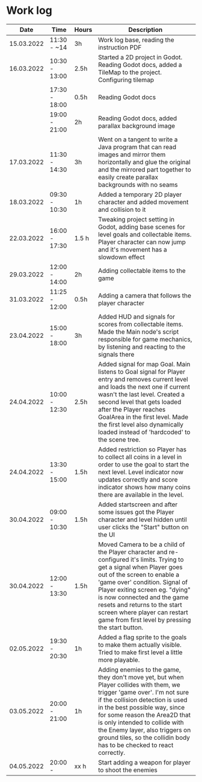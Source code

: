 # Work log

| Date       | Time          | Hours | Description                                                                                                                                                                                          |
| ---------- | ------------- | ----- | ---------------------------------------------------------------------------------------------------------------------------------------------------------------------------------------------------- |
| 15.03.2022 | 11:30 - ~14   | 3h    | Work log base, reading the instruction PDF                                                                                                                                                           |
| 16.03.2022 | 10:30 - 13:00 | 2.5h  | Started a 2D project in Godot. Reading Godot docs, added a TileMap to the project. Configuring tilemap                                                                                               |
|            | 17:30 - 18:00 | 0.5h  | Reading Godot docs                                                                                                                                                                                   |
|            | 19:00 - 21:00 | 2h    | Reading Godot docs, added parallax background image                                                                                                                                                  |
| 17.03.2022 | 11:30 - 14:30 | 3h    | Went on a tangent to write a Java program that can read images and mirror them horizontally and glue the original and the mirrored part together to easily create parallax backgrounds with no seams |
| 18.03.2022 | 09:30 - 10:30 | 1h    | Added a temporary 2D player character and added movement and collision to it                                                                                                                         |
| 22.03.2022 | 16:00 - 17:30 | 1.5 h | Tweaking project setting in Godot, adding base scenes for level goals and collectable items. Player character can now jump and it's movement has a slowdown effect                                   |
| 29.03.2022 | 12:00 - 14:00 | 2h    | Adding collectable items to the game                                                                                                                                                                 |
| 31.03.2022 | 11:25 - 12:00 | 0.5h  | Adding a camera that follows the player character                                                                                                                                                    |
| 23.04.2022 | 15:00 - 18:00 | 3h    | Added HUD and signals for scores from collectable items. Made the Main node's script responsible for game mechanics, by listening and reacting to the signals there                                  |
| 24.04.2022 | 10:00 - 12:30 | 2.5h    | Added signal for map Goal. Main listens to Goal signal for Player entry and removes current level and loads the next one if current wasn't the last level. Created a second level that gets loaded after the Player reaches GoalArea in the first level. Made the first level also dynamically loaded instead of 'hardcoded' to the scene tree.                                                                                                                                                                            |
| 24.04.2022 | 13:30 - 15:00 | 1.5h | Added restriction so Player has to collect all coins in a level in order to use the goal to start the next level. Level indicator now updates correctly and score indicator shows how many coins there are available in the level. |
| 30.04.2022 | 09:00 - 10:30 | 1.5h | Added startscreen and after some issues got the Player character and level hidden until user clicks the "Start" button on the UI |
| 30.04.2022 | 12:00 - 13:30 | 1.5h | Moved Camera to be a child of the Player character and re-configured it's limits. Trying to get a signal when Player goes out of the screen to enable a 'game over' condition. Signal of Player exiting screen eg. "dying" is now connected and the game resets and returns to the start screen where player can restart game from first level by pressing the start button. |
| 02.05.2022 | 19:30 - 20:30 | 1h | Added a flag sprite to the goals to make them actually visible. Tried to make first level a little more playable. |
| 03.05.2022 | 20:00 - 21:00 | 1h | Adding enemies to the game, they don't move yet, but when Player collides with them, we trigger 'game over'. I'm not sure if the collision detection is used in the best possible way, since for some reason the Area2D that is only intended to collide with the Enemy layer, also triggers on ground tiles, so the collidin body has to be checked to react correctly. |
| 04.05.2022 | 20:00 -  | xx h | Start adding a weapon for player to shoot the enemies |